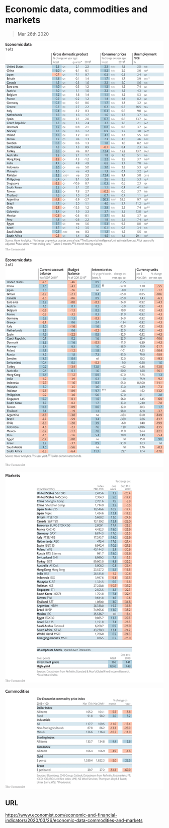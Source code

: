 # Economic data, commodities and markets

> Mar 26th 2020

![](./images/20200328_INT101.png)

![](./images/20200328_INT102.png)

![](./images/20200328_INT201.png)

![](./images/20200328_INT401.png)

## URL

https://www.economist.com/economic-and-financial-indicators/2020/03/26/economic-data-commodities-and-markets
